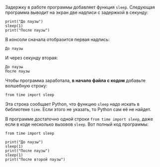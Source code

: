 Задержку в работе программы добавляет функция `sleep`. Следующая программа выводит на экран две надписи с задержкой в секунду:

```python3
print("До паузы")
sleep(1)
print("После паузы")
```

В консоли сначала отобразится первая надпись:

```
До паузы
```

И через секунду вторая:

```
До паузы
После паузы
```

Чтобы программа заработала, **в начало файла с кодом** добавьте волшебную строку:

```python3
from time import sleep
```

Эта строка сообщает Python, что функцию `sleep` надо искать в библиотеке `time`. Если этого не указать, то Python сам её не найдет.

В программе достаточно одной строки `from time import sleep`, даже если в коде несколько вызовов `sleep`. Вот полный код программы:

```python3
from time import sleep

print("До паузы")
sleep(1)
print("После паузы")
sleep(1)
print("После второй паузы")
```
